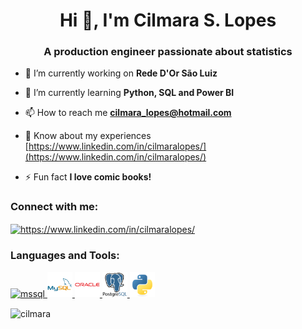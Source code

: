<h1 align="center">Hi 👋, I'm Cilmara S. Lopes</h1>
<h3 align="center">A production engineer passionate about statistics</h3>

- 🔭 I’m currently working on **Rede D'Or São Luiz**

- 🌱 I’m currently learning **Python, SQL and Power BI**

- 📫 How to reach me **cilmara_lopes@hotmail.com**

- 📄 Know about my experiences [https://www.linkedin.com/in/cilmaralopes/](https://www.linkedin.com/in/cilmaralopes/)

- ⚡ Fun fact **I love comic books!**

<h3 align="left">Connect with me:</h3>
<p align="left">
<a href="https://linkedin.com/in/https://www.linkedin.com/in/cilmaralopes/" target="blank"><img align="center" src="https://raw.githubusercontent.com/rahuldkjain/github-profile-readme-generator/master/src/images/icons/Social/linked-in-alt.svg" alt="https://www.linkedin.com/in/cilmaralopes/" height="30" width="40" /></a>
</p>

<h3 align="left">Languages and Tools:</h3>
<p align="left"> <a href="https://www.microsoft.com/en-us/sql-server" target="_blank" rel="noreferrer"> <img src="https://www.svgrepo.com/show/303229/microsoft-sql-server-logo.svg" alt="mssql" width="40" height="40"/> </a> <a href="https://www.mysql.com/" target="_blank" rel="noreferrer"> <img src="https://raw.githubusercontent.com/devicons/devicon/master/icons/mysql/mysql-original-wordmark.svg" alt="mysql" width="40" height="40"/> </a> <a href="https://www.oracle.com/" target="_blank" rel="noreferrer"> <img src="https://raw.githubusercontent.com/devicons/devicon/master/icons/oracle/oracle-original.svg" alt="oracle" width="40" height="40"/> </a> <a href="https://www.postgresql.org" target="_blank" rel="noreferrer"> <img src="https://raw.githubusercontent.com/devicons/devicon/master/icons/postgresql/postgresql-original-wordmark.svg" alt="postgresql" width="40" height="40"/> </a> <a href="https://www.python.org" target="_blank" rel="noreferrer"> <img src="https://raw.githubusercontent.com/devicons/devicon/master/icons/python/python-original.svg" alt="python" width="40" height="40"/> </a> </p>

<p><img align="center" src="https://github-readme-stats.vercel.app/api/top-langs?username=cilmara&show_icons=true&locale=en&layout=compact" alt="cilmara" /></p>
